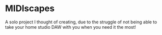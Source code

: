 # MIDIscapes
A solo project I thought of creating, due to the struggle of not being able to take your home studio DAW with you when you need it the most!
